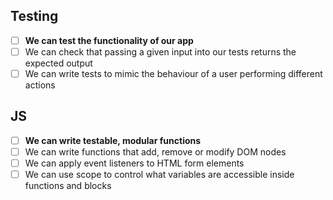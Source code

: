 ## Testing

- [ ] **We can test the functionality of our app**
- [ ] We can check that passing a given input into our tests returns the expected output
- [ ] We can write tests to mimic the behaviour of a user performing different actions

## JS

- [ ] **We can write testable, modular functions**
- [ ] We can write functions that add, remove or modify DOM nodes
- [ ] We can apply event listeners to HTML form elements
- [ ] We can use scope to control what variables are accessible inside functions and blocks
